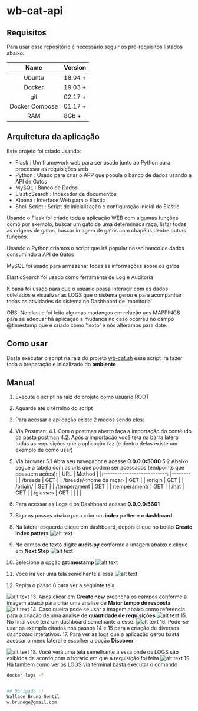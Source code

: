 # wb-cat-api

## Requisitos

Para usar esse repositório é necessário seguir os pré-requisitos listados abaixo:

| Name 	| Version 	|
|:----:	|---------	|
| Ubuntu | 18.04 + |
| Docker | 19.03 + |
| git    | 02.17 + |
| Docker Compose | 01.17 + |
| RAM | 8Gb +|

## Arquitetura da aplicação

Este projeto foi criado usando:
- Flask             : Um framework web para ser usado junto ao Python para processar as requisições web
- Python            : Usado para criar o APP que popula o banco de dados usando a API de Gatos
- MySQL             : Banco de Dados
- ElasticSearch     : Indexador de documentos
- Kibana            : Interface Web para o Elastic
- Shell Script      : Script de inicialização e configuração inicial do Elastic

Usando o Flask foi criado toda a aplicação WEB com algumas funções como por exemplo, buscar um gato de uma determinada raça, listar todas as origens de gatos, buscar imagem de gatos com chapéus dentre outras funções.

Usando o Python criamos o script que irá popular nosso banco de dados consumindo a API de Gatos

MySQL foi usado para armazenar todas as informações sobre os gatos 

ElasticSearch foi usado como ferramenta de Log e Auditoria 

Kibana foi usado para que o usuário possa interagir com os dados coletados e visualizar as LOGS que o sistema gerou e para acompanhar todas as atividades do sistema no Dashboard de 'monitoria'

OBS: No elastic foi feito algumas mudanças em relação aos MAPPINGS para se adequar há aplicação a mudança no caso ocorreu no campo @timestamp que é criado como 'texto' e nós alteramos para date.

## Como usar

Basta executar o script na raiz do projeto [wb-cat.sh](./wb-cat.sh) esse script irá fazer toda a preparação e inicalizado do **ambiente**

## Manual

1. Execute o script na raiz do projeto como usuário ROOT
2. Aguarde até o término do script
3. Para acessar a aplicação existe 2 modos sendo eles:
4. Via Postman:
4.1. Com o postman aberto faça a importação do contéudo da pasta [postman](postman/wb-cat-api.postman_collection.json)
4.2. Após a importação você tera na barra lateral todas as requisições que a aplicação faz (e dentro delas existe um exemplo de como usar)
5. Via browser
5.1 Abra seu navegador e acesse **0.0.0.0:5000**
5.2 Abaixo segue a tabela com as urls que podem ser acessadas (endpoints que possuem ações):
|             URL             	| Method 	|
|:---------------------------:	|--------	|
| /breeds                     	| GET    	|
| /breeds/<nome da raça>      	| GET    	|
| /origin                     	| GET    	|
| /origin/<origem>            	| GET    	|
| /temperament                	| GET    	|
| /temperament/<temperamento> 	| GET    	|
| /hat                        	| GET    	|
| /glasses                    	| GET    	|
|                             	|        	|

6. Para acessar as Logs e os Dashboard acesse **0.0.0.0:5601**
7. Siga os passos abaixo para criar um **index patter e o dashboard**

8. Na lateral esquerda clique em dashboard, depois clique no botão **Create index patters**
![alt text](./images/21.png)
9. No campo de texto digite **audit-py** conforme a imagem abaixo e clique em **Next Step**
![alt text](./images/22.png)
10. Selecione a opção **@timestamp**
![alt text](./images/23.png)
11. Você irá ver uma tela semelhante a essa
![alt text](./images/24.png)
12. Repita o passo 8 para ver a seguinte tela

![alt text](./images/25.png)
13. Após clicar em **Create new** preencha os campos conforme a imagem abaixo para criar uma analise de **Maior tempo de resposta**
![alt text](./images/26.png)
14. Caso queira pode se usar a imagem abaixo como referencia para a criação de uma analise de **quantidade de requisições**
![alt text](./images/27.png)
15. No final você terá um dashboard semelhante a esse.
![alt text](./images/29.png)
16. Pode-se usar os exemplo citados nos passos 14 e 15 para a criação de diversos dashboard interativos.
17. Para ver as logs que a aplicação gerou basta acessar o menu lateral e escolher a opção **Discover**

![alt text](./images/30.png)
18. Você verá uma tela semelhante a essa onde os LOGS são exibidos de acordo com o horário em que a requisição foi feita
![alt text](./images/30.png)
19. Há também como ver os LOGS via terminal basta executar o comando 
```bash
docker logs -f 


## Obrigado :)
Wallace Bruno Gentil
w.brunoge@gmail.com
